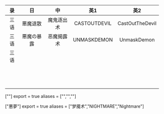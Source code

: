|录|日|中|英1|英2|
|:-:|:-:|:-:|:-:|:-:|
|三语|悪魔退散|魔鬼逐出术|CASTOUTDEVIL|CastOutTheDevil|
|三语|悪魔の暴露|恶魔揭露术|UNMASKDEMON|UnmaskDemon|
|三语|||||
||||||
||||||
||||||
||||||
||||||
||||||
||||||
||||||
||||||
||||||
||||||
||||||
||||||

[""]
export = true
aliases = ["","",""]

["悪夢"]
export = true
aliases = ["梦魇术","NIGHTMARE","Nightmare"]
